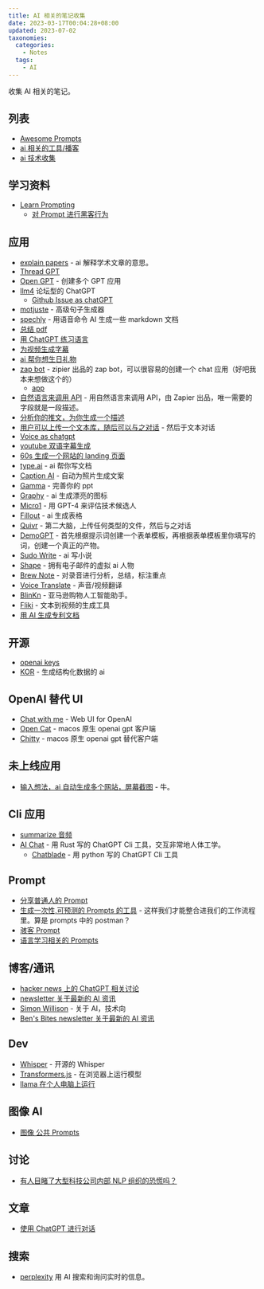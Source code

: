 ```yaml
---
title: AI 相关的笔记收集
date: 2023-03-17T00:04:28+08:00
updated: 2023-07-02
taxonomies:
  categories:
    - Notes
  tags:
    - AI
---
```


收集 AI 相关的笔记。

<!-- more -->

## 列表

- [Awesome Prompts ](https://github.com/f/awesome-chatgpt-prompts)
- [ai 相关的工具/播客](https://www.aicyclopedia.com/)
- [ai 技术收集](https://bytedance.feishu.cn/sheets/TcHTsRSczhda3BtpLQ4cMeVNnSf)

## 学习资料

- [Learn Prompting](https://github.com/trigaten/Learn_Prompting)
  - [对 Prompt 进行黑客行为](https://learnprompting.org/docs/category/-prompt-hacking)

## 应用

- [explain papers](https://www.explainpaper.com) - ai 解释学术文章的意思。
- [Thread GPT](https://threadgpt.vercel.app/)
- [Open GPT](https://open-gpt.app/) - 创建多个 GPT 应用
- [llm4](https://llm4.dev/) 论坛型的 ChatGPT
  - [Github Issue as chatGPT](https://github.com/second-state/chat-with-chatgpt/issues)
- [motjuste](https://motjuste.ai/) - 高级句子生成器
- [spechly](https://markdowngpt.speechly.com/) - 用语音命令 AI 生成一些 markdown 文档
- [总结 pdf](https://www.wrotescan.com/)
- [用 ChatGPT 练习语言](https://alexw00.github.io/tandem-gpt/)
- [为视频生成字幕](https://freesubtitles.ai/)
- [ai 帮你想生日礼物](https://gen.gifts/)
- [zap bot](https://twitter.com/bentossell/status/1631331541992235010) - zipier 出品的 zap bot，可以很容易的创建一个 chat 应用（好吧我本来想做这个的）
  - [app](https://zapbots.zapier.com/)
- [自然语言来调用 API](https://zapier.com/l/natural-language-actions) - 用自然语言来调用 API，由 Zapier 出品，唯一需要的字段就是一段描述。
- [分析你的推文，为你生成一个描述](https://twitter-bot.com/)
- [用户可以上传一个文本库，随后可以与之对话](https://mottle.com/) - 然后于文本对话
- [Voice as chatgpt](https://talkto.chat/)
- [youtube 双语字幕生成](https://alexzhangji-firelink-streamlit-webapp-9fdlcc.streamlit.app/)
- [60s 生成一个网站的 landing 页面](https://60sec.site)
- [type.ai](https://type.ai/) - ai 帮你写文档
- [Caption AI](https://www.captionit.ai/) - 自动为照片生成文案
- [Gamma](https://gamma.app/) - 完善你的 ppt
- [Graphy](https://graphy.app/) - ai 生成漂亮的图标
- [Micro1](https://www.micro1.ai) - 用 GPT-4 来评估技术候选人
- [Fillout](https://www.fillout.com/) - ai 生成表格
- [Quivr](https://github.com/StanGirard/quivr/) - 第二大脑，上传任何类型的文件，然后与之对话
- [DemoGPT](https://github.com/melih-unsal/DemoGPT) - 首先根据提示词创建一个表单模板，再根据表单模板里你填写的词，创建一个真正的产物。
- [Sudo Write](https://www.sudowrite.com/) - ai 写小说
- [Shape](https://shape.town/) - 拥有电子邮件的虚拟 ai 人物
- [Brew Note](https://app.looppanel.com/brewnote/) - 对录音进行分析，总结，标注重点
- [Voice Translate](https://app.voicetranslate.app/) - 声音/视频翻译
- [BlinKn](https://blinkn.shop/) - 亚马逊购物人工智能助手。
- [Fliki](https://fliki.ai/) - 文本到视频的生成工具
- [用 AI 生成专利文档](https://www.solveintelligence.com/)

## 开源

- [openai keys](https://github.com/BerriAI/reliableGPT)
- [KOR](https://github.com/eyurtsev/kor) - 生成结构化数据的 ai

## OpenAI 替代 UI

- [Chat with me](https://www.chatwithme.chat/) - Web UI for OpenAI
- [Open Cat](https://apps.apple.com/us/app/opencat/id6445999201) - macos 原生 openai gpt 客户端
- [Chitty](https://apps.apple.com/us/app/chitty-ai-conversations/id6446221412?mt=12) - macos 原生 openai gpt 替代客户端

## 未上线应用

- [输入想法，ai 自动生成多个网站，屏幕截图](https://uizard.io/autodesigner/) - 牛。

## Cli 应用

- [summarize 音频](https://github.com/mcdallas/summarize)
- [AI Chat](https://github.com/sigoden/aichat/) - 用 Rust 写的 ChatGPT Cli 工具，交互非常地人体工学。
  - [Chatblade](https://github.com/npiv/chatblade) - 用 python 写的 ChatGPT Cli 工具

## Prompt

- [分享普通人的 Prompt](https://www.ordinarypeopleprompts.com/)
- [生成一次性,可预测的 Prompts 的工具](https://forge.promptmetheus.com/) - 这样我们才能整合进我们的工作流程里。算是 prompts 中的 postman？
- [骇客 Prompt](https://www.jailbreakchat.com/)
- [语言学习相关的 Prompts](https://drorm.github.io/leah/)

## 博客/通讯

- [hacker news 上的 ChatGPT 相关讨论](https://neontomo.com/play/chatgpt-news/)
- [newsletter 关于最新的 AI 资讯](https://www.bensbites.co/)
- [Simon Willison](https://simonwillison.net/) - 关于 AI，技术向
- [Ben's Bites newsletter 关于最新的 AI 资讯](https://www.bensbites.co/)

## Dev

- [Whisper](https://github.com/ggerganov/whisper.cpp) - 开源的 Whisper
- [Transformers.js](https://github.com/xenova/transformers.js) - 在浏览器上运行模型
- [llama 在个人电脑上运行](https://simonwillison.net/2023/Mar/11/llama/)

## 图像 AI

- [图像 公共 Prompts](https://publicprompts.art/)

## 讨论

- [有人目睹了大型科技公司内部 NLP 组织的恐慌吗？](https://old.reddit.com/r/MachineLearning/comments/11rizyb/d_anyone_else_witnessing_a_panic_inside_nlp_orgs/)

## 文章

- [使用 ChatGPT 进行对话](https://10millionsteps.com/gpt-4-language-learning)

## 搜索

- [perplexity](https://www.perplexity.ai/) 用 AI 搜索和询问实时的信息。
